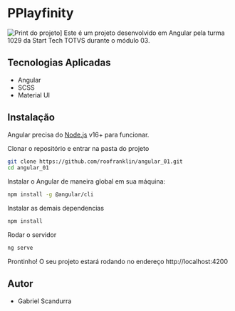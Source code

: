 # PPlayfinity

![Print do projeto](https://i.ibb.co/3cH6RHW/imagem.png)]
Este é um projeto desenvolvido em Angular pela turma 1029 da Start Tech TOTVS durante o módulo 03.

## Tecnologias Aplicadas
- Angular
- SCSS
- Material UI

## Instalação
Angular precisa do [Node.js](https://nodejs.org/) v16+ para funcionar.

Clonar o repositório e entrar na pasta do projeto
```sh
git clone https://github.com/roofranklin/angular_01.git
cd angular_01
```

Instalar o Angular de maneira global em sua máquina:
```sh
npm install -g @angular/cli
```

Instalar as demais dependencias
```sh
npm install
```

Rodar o servidor
```sh
ng serve
```

Prontinho! O seu projeto estará rodando no endereço http://localhost:4200

## Autor
- Gabriel Scandurra
